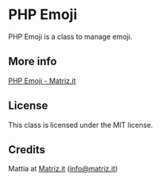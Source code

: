 # PHP Emoji

PHP Emoji is a class to manage emoji.

## More info

[PHP Emoji - Matriz.it](https://www.matriz.it/projects/php-emoji/ "Matriz | Projects | PHP-Emoji")

## License

This class is licensed under the MIT license.

## Credits

Mattia at [Matriz.it](https://www.matriz.it/) (info@matriz.it)